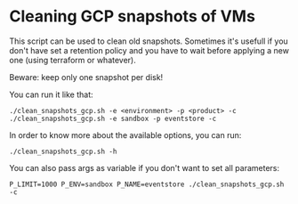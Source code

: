 # Cleaning GCP snapshots of VMs

This script can be used to clean old snapshots. Sometimes it's usefull if you don't have set a retention policy and you have to wait before applying a new one (using terraform or whatever).

Beware: keep only one snapshot per disk!

You can run it like that:

```shell
./clean_snapshots_gcp.sh -e <environment> -p <product> -c
./clean_snapshots_gcp.sh -e sandbox -p eventstore -c
```

In order to know more about the available options, you can run:

```shell
./clean_snapshots_gcp.sh -h
```

You can also pass args as variable if you don't want to set all parameters:

```shell
P_LIMIT=1000 P_ENV=sandbox P_NAME=eventstore ./clean_snapshots_gcp.sh -c
```
